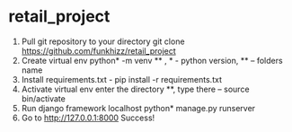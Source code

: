 # retail_project

1. Pull git repository to your directory git clone https://github.com/funkhizz/retail_project
2. Create virtual env python* -m venv ** , * - python version, ** – folders name
3. Install requirements.txt - pip install -r requirements.txt
4. Activate virtual env enter the directory **, type there – source bin/activate
5. Run django framework localhost python* manage.py runserver
6. Go to http://127.0.0.1:8000
Success!
